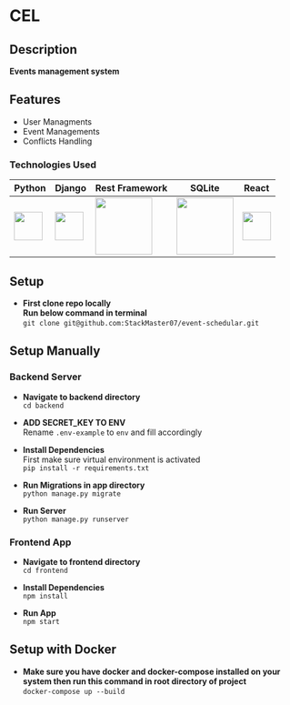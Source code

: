 # CEL

## Description

**Events management system**

## Features

- User Managments
- Event Managements  
- Conflicts Handling


### Technologies Used

| Python | Django | Rest Framework | SQLite | React |
|--------|--------|----------------|--------|--------|
| <img src="https://upload.wikimedia.org/wikipedia/commons/c/c3/Python-logo-notext.svg" width="50"> | <img src="https://upload.wikimedia.org/wikipedia/commons/7/75/Django_logo.svg" width="50"> | <img src="https://www.django-rest-framework.org/img/logo.png" width="100"> | <img src="https://www.sqlite.org/images/sqlite370_banner.gif" width="100"> | <img src="https://www.svgrepo.com/show/327388/logo-react.svg" width="50"> |



## Setup
- **First clone repo locally**  
  **Run below command in terminal**  
  `git clone git@github.com:StackMaster07/event-schedular.git`  

## Setup Manually
### Backend Server
-  **Navigate to backend directory**  
  `cd backend`  

-  **ADD SECRET_KEY TO ENV**  
  Rename `.env-example` to `env` and fill accordingly  

- **Install Dependencies**  
  First make sure virtual environment is activated  
  `pip install -r requirements.txt`

- **Run Migrations in app directory**   
  `python manage.py migrate`


- **Run Server**  
  `python manage.py runserver`

### Frontend App
-  **Navigate to frontend directory**  
  `cd frontend`  

-  **Install Dependencies**  
  `npm install`  

-  **Run App**  
  `npm start`  


## Setup with Docker
- **Make sure you have docker and docker-compose installed on your system then run this command in root directory of project**  
  `docker-compose up --build`
